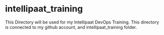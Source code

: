 # intellipaat_training
This Directory will be used for my Intellipaat DevOps Training. This directory is connected to my github account, and intellipaat_training folder.



